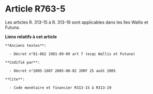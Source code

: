 # Article R763-5

Les articles R. 313-15 à R. 313-19 sont applicables dans les îles Wallis et Futuna.

**Liens relatifs à cet article**

	**Anciens textes**:

	  - Décret n°81-862 1981-09-09 art 7 (ecqc Wallis et Futuna)

	**Codifié par**:

	  - Décret n°2005-1007 2005-08-02 JORF 25 août 2005

	**Cite**:

	  - Code monétaire et financier R313-15 à R313-19
